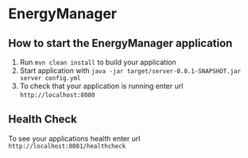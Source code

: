 # EnergyManager

How to start the EnergyManager application
---

1. Run `mvn clean install` to build your application
2. Start application with `java -jar target/server-0.0.1-SNAPSHOT.jar server config.yml`
3. To check that your application is running enter url `http://localhost:8080`

Health Check
---

To see your applications health enter url `http://localhost:8081/healthcheck`
